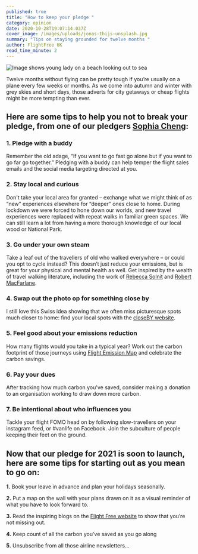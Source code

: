 ```yaml
---
published: true
title: "How to keep your pledge "
category: opinion
date: 2020-10-28T19:07:14.037Z
cover_image: /images/uploads/jonas-thijs-unsplash.jpg
summary: "Tips on staying grounded for twelve months "
author: FlightFree UK
read_time_minute: 2
---
```

![Image shows young lady on a beach looking out to sea](/images/uploads/jonas-thijs-unsplash.jpg "Image by Jonas Thijs on Unsplash")

Twelve months without flying can be pretty tough if you’re usually on a plane every few weeks or months. As we come into autumn and winter with grey skies and short days, those adverts for city getaways or cheap flights might be more tempting than ever. 

## Here are some tips to help you not to break your pledge, from one of our pledgers [Sophia Cheng](http://www.withmanyroots.com):

### 1. Pledge with a buddy

Remember the old adage, “If you want to go fast go alone but if you want to go far go together.” Pledging with a buddy can help temper the flight sales emails and the social media targeting directed at you.

### 2. Stay local and curious

Don't take your local area for granted – exchange what we might think of as “new” experiences elsewhere for “deeper” ones close to home.  During lockdown we were forced to hone down our worlds, and new travel experiences were replaced with repeat walks in familiar green spaces. We can still learn a lot from having a more thorough knowledge of our local wood or National Park.

### 3. Go under your own steam

Take a leaf out of the travellers of old who walked everywhere – or could you opt to cycle instead? This doesn’t just reduce your emissions, but is great for your physical and mental health as well. Get inspired by the wealth of travel walking literature, including the work of [Rebecca Solnit](http://rebeccasolnit.net/books/) and [Robert MacFarlane](https://www.penguin.co.uk/authors/32424/robert-macfarlane.html). 

### 4. Swap out the photo op for something close by

I still love this Swiss idea showing that we often miss picturesque spots much closer to home: find your local spots with the [closeBY website](https://closeby.ch/). 

### 5. Feel good about your emissions reduction

How many flights would you take in a typical year? Work out the carbon footprint of those journeys using [Flight Emission Map](https://flightemissionmap.org/) and celebrate the carbon savings.

### 6. Pay your dues

After tracking how much carbon you've saved, consider making a donation to an organisation working to draw down more carbon. 

### 7. Be intentional about who influences you

Tackle your flight FOMO head on by following slow-travellers on your instagram feed, or #vanlife on Facebook. Join the subculture of people keeping their feet on the ground.

## Now that our pledge for 2021 is soon to launch, here are some tips for starting out as you mean to go on:

**1.** Book your leave in advance and plan your holidays seasonally. 

**2.** Put a map on the wall with your plans drawn on it as a visual reminder of what you have to look forward to. 

**3.** Read the inspiring blogs on the [Flight Free website](https://flightfree.co.uk/be_inspired/) to show that you’re not missing out.

**4.** Keep count of all the carbon you’ve saved as you go along

**5.** Unsubscribe from all those airline newsletters...